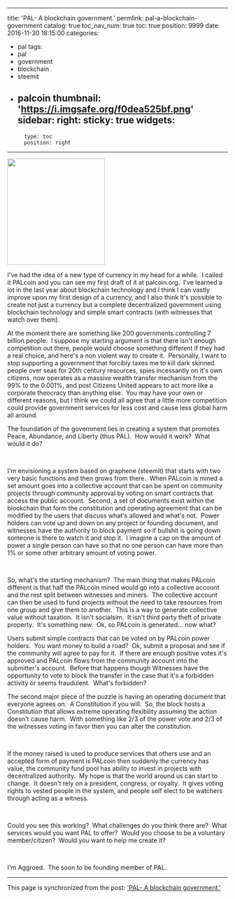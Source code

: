 
---
title: 'PAL- A blockchain government.'
permlink: pal-a-blockchain-government
catalog: true
toc_nav_num: true
toc: true
position: 9999
date: 2016-11-30 18:15:00
categories:
- pal
tags:
- pal
- government
- blockchain
- steemit
- palcoin
thumbnail: 'https://i.imgsafe.org/f0dea525bf.png'
sidebar:
    right:
        sticky: true
widgets:
    -
        type: toc
        position: right
---


<html>
<p><img src="https://i.imgsafe.org/f0dea525bf.png" width="223" height="243"/></p>
<p>I've had the idea of a new type of currency in my head for a while. &nbsp;I called it PALcoin and you can see my first draft of it at palcoin.org. &nbsp;I've learned a lot in the last year about blockchain technology and I think I can vastly improve upon my first design of a currency, and I also think it's possible to create not just a currency but a complete decentralized government using blockchain technology and simple smart contracts (with witnesses that watch over them). &nbsp;</p>
<p>At the moment there are something like 200 governments controlling 7 billion people. &nbsp;I suppose my starting argument is that there isn't enough competition out there, people would choose something different if they had a real choice, and here's a non violent way to create it. &nbsp;Personally, I want to stop supporting a government that forcibly taxes me to kill dark skinned people over seas for 20th century resources, spies incessantly on it's own citizens, now operates as a massive wealth transfer mechanism from the 99% to the 0.001%, and post Citizens United appears to act more like a corporate theocracy than anything else. &nbsp;You may have your own or different reasons, but I think we could all agree that a little more competition could provide government services for less cost and cause less global harm all around.</p>
<p>The foundation of the government lies in creating a system that promotes Peace, Abundance, and Liberty (thus PAL). &nbsp;How would it work? &nbsp;What would it do?</p>
<p><br></p>
<p>I'm envisioning a system based on graphene (steemit) that starts with two very basic functions and then grows from there. &nbsp;When PALcoin is mined a set amount goes into a collective account that can be spent on community projects through community approval by voting on smart contracts that access the public account. &nbsp;Second, a set of documents exist within the blockchain that form the constitution and operating agreement that can be modified by the users that discuss what's allowed and what's not. &nbsp;Power holders can vote up and down on any project or founding document, and witnesses have the authority to block payment so if bullshit is going down someone is there to watch it and stop it. &nbsp;I imagine a cap on the amount of power a single person can have so that no one person can have more than 1% or some other arbitrary amount of voting power.</p>
<p><br></p>
<p>So, what's the starting mechanism? &nbsp;The main thing that makes PALcoin different is that half the PALcoin mined would go into a collective account and the rest split between witnesses and miners. &nbsp;The collective account can then be used to fund projects without the need to take resources from one group and give them to another. &nbsp;This is a way to generate collective value without taxation. &nbsp;It isn't socialsim. &nbsp;It isn't third party theft of private property. &nbsp;It's something new. &nbsp;Ok, so PALcoin is generated... now what?</p>
<p>Users submit simple contracts that can be voted on by PALcoin power holders. &nbsp;You want money to build a road? &nbsp;Ok, submit a proposal and see if the community will agree to pay for it. &nbsp;If there are enough positive votes it's approved and PALcoin flows from the community account into the submitter's account. &nbsp;Before that happens though Witnesses have the opportunity to vote to block the transfer in the case that it's a forbidden activity or seems fraudulent. &nbsp;What's forbidden?</p>
<p>The second major piece of the puzzle is having an operating document that everyone agrees on. &nbsp;A Constitution if you will. &nbsp;So, the block hosts a Constitution that allows extreme operating flexibility assuming the action doesn't cause harm. &nbsp;With something like 2/3 of the power vote and 2/3 of the witnesses voting in favor then you can alter the constitution.</p>
<p><br></p>
<p>If the money raised is used to produce services that others use and an accepted form of payment is PALcoin then suddenly the currency has value, the community fund pool has ability to invest in projects with decentralized authority. &nbsp;My hope is that the world around us can start to change. &nbsp;It doesn't rely on a president, congress, or royalty. &nbsp;It gives voting rights to vested people in the system, and people self elect to be watchers through acting as a witness.</p>
<p><br></p>
<p>Could you see this working? &nbsp;What challenges do you think there are? &nbsp;What services would you want PAL to offer? &nbsp;Would you choose to be a voluntary member/citizen? &nbsp;Would you want to help me create it?</p>
<p><br></p>
<p>I'm Aggroed. &nbsp;The soon to be founding member of PAL.</p>
</html>

- - -

This page is synchronized from the post: ['PAL- A blockchain government.'](https://steemit.com/@aggroed/pal-a-blockchain-government)
